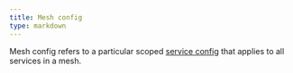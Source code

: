 ```yaml
---
title: Mesh config
type: markdown
---
```

Mesh config refers to a particular scoped [service config](#service-config)
that applies to all services in a mesh.
